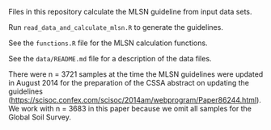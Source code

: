 Files in this repository calculate the MLSN guideline from input data sets.

Run `read_data_and_calculate_mlsn.R` to generate the guidelines.

See the `functions.R` file for the MLSN calculation functions.

See the `data/README.md` file for a description of the data files.

There were n = 3721 samples at the time the MLSN guidelines were updated in August 2014 for the preparation of the CSSA abstract on updating the guidelines (https://scisoc.confex.com/scisoc/2014am/webprogram/Paper86244.html). We work with n = 3683 in this paper because we omit all samples for the Global Soil Survey.